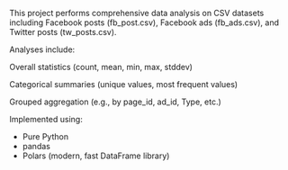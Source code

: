This project performs comprehensive data analysis on CSV datasets including Facebook posts (fb_post.csv), Facebook ads (fb_ads.csv), and Twitter posts (tw_posts.csv). 

Analyses include:

Overall statistics (count, mean, min, max, stddev)

Categorical summaries (unique values, most frequent values)

Grouped aggregation (e.g., by page_id, ad_id, Type, etc.)

Implemented using:
- Pure Python
- pandas
- Polars (modern, fast DataFrame library)

